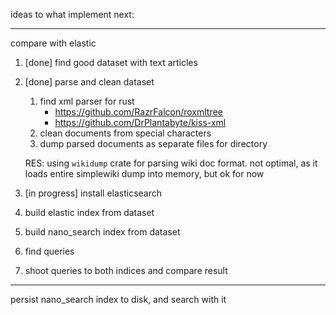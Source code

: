 ideas to what implement next:

---

compare with elastic

1. [done] find good dataset with text articles
1. [done] parse and clean dataset
    1. find xml parser for rust
        - https://github.com/RazrFalcon/roxmltree
        - https://github.com/DrPlantabyte/kiss-xml
    1. clean documents from special characters
    1. dump parsed documents as separate files for directory

    RES: using `wikidump` crate for parsing wiki doc format. not optimal, as it loads entire simplewiki dump into memory, but ok for now

1. [in progress] install elasticsearch
1. build elastic index from dataset
1. build nano_search index from dataset
1. find queries
1. shoot queries to both indices and compare result

---

persist nano_search index to disk, and search with it
